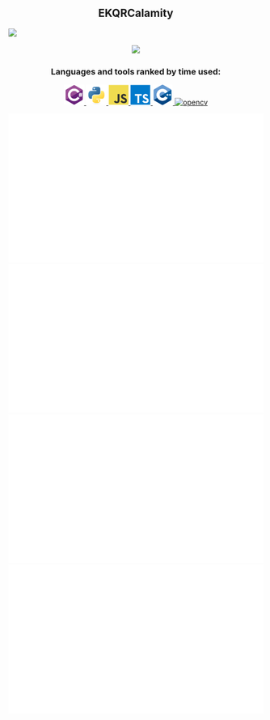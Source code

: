 <h2 align="center">EKQRCalamity</h2>

![](https://hit.yhype.me/github/profile?user_id=88363187)

<p align="center"><img src="https://komarev.com/ghpvc/?username=ekqrcalamity&label=Profile%20views&color=0e75b6&style=flat-square"></p>

<h3 align="center">Languages and tools ranked by time used:</h3>
<p align="center">
  <a href="https://www.w3schools.com/cs/" target="_blank"> <img src="https://raw.githubusercontent.com/devicons/devicon/master/icons/csharp/csharp-original.svg" alt="csharp" width="40" height="40"/> </a> 
<a href="https://www.python.org" target="_blank"> <img src="https://raw.githubusercontent.com/devicons/devicon/master/icons/python/python-original.svg" alt="python" width="40" height="40"/> </a> 
<a href="https://developer.mozilla.org/en-US/docs/Web/JavaScript" target="_blank"> <img src="https://raw.githubusercontent.com/devicons/devicon/master/icons/javascript/javascript-original.svg" alt="javascript" width="40" height="40"/> </a> 
<a href="https://www.typescriptlang.org/" target="_blank"> <img src="https://raw.githubusercontent.com/devicons/devicon/master/icons/typescript/typescript-original.svg" alt="typescript" width="40" height="40"/> </a>
<a href="https://www.w3schools.com/cpp/" target="_blank"> <img src="https://raw.githubusercontent.com/devicons/devicon/master/icons/cplusplus/cplusplus-original.svg" alt="cplusplus" width="40" height="40"/> </a> 
<a href="https://opencv.org/" target="_blank"> <img src="https://www.vectorlogo.zone/logos/opencv/opencv-icon.svg" alt="opencv" width="40" height="40"/> </a> 
 </p>
<p align="center">
  <img src="https://raw.githubusercontent.com/EKQRCalamity/github-stats/master/generated/overview.svg#gh-dark-mode-only" alt="" />
  <img src="https://raw.githubusercontent.com/EKQRCalamity/github-stats/master/generated/overview.svg#gh-light-mode-only" alt="" />
  <img src="https://raw.githubusercontent.com/EKQRCalamity/github-stats/master/generated/languages.svg#gh-dark-mode-only" alt="" />
  <img src="https://raw.githubusercontent.com/EKQRCalamity/github-stats/master/generated/languages.svg#gh-light-mode-only" alt="" />
</p>
